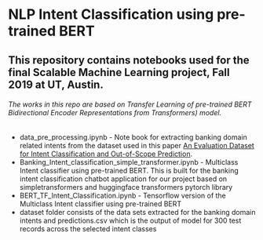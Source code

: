 # NLP Intent Classification using pre-trained BERT
## This repository contains notebooks used for the final Scalable Machine Learning project, Fall 2019 at UT, Austin.
###### The works in this repo are based on Transfer Learning of pre-trained BERT Bidirectional Encoder Representations from Transformers) model.

- data_pre_processing.ipynb - Note book for extracting banking domain related intents from the dataset used in this paper [An Evaluation Dataset for Intent Classification and Out-of-Scope Prediction](https://arxiv.org/pdf/1909.02027.pdf).
- Banking_Intent_classification_simple_transformer.ipynb - Multiclass Intent classifier using pre-trained BERT. This is built for the banking intent classification chatbot application for our project based on simpletransformers and huggingface transformers pytorch library
- BERT_TF_Intent_Classification.ipynb - Tensorflow version of the Multiclass Intent classifier using pre-trained BERT
- dataset folder consists of the data sets extracted for the banking domain intents and predictions.csv which is the output of model for 300 test records across the selected intent classes

